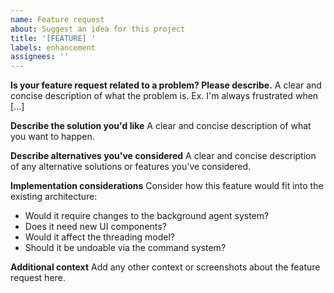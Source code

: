 ```yaml
---
name: Feature request
about: Suggest an idea for this project
title: '[FEATURE] '
labels: enhancement
assignees: ''
---
```


**Is your feature request related to a problem? Please describe.**
A clear and concise description of what the problem is. Ex. I'm always frustrated when [...]

**Describe the solution you'd like**
A clear and concise description of what you want to happen.

**Describe alternatives you've considered**
A clear and concise description of any alternative solutions or features you've considered.

**Implementation considerations**
Consider how this feature would fit into the existing architecture:

- Would it require changes to the background agent system?
- Does it need new UI components?
- Would it affect the threading model?
- Should it be undoable via the command system?

**Additional context**
Add any other context or screenshots about the feature request here.
